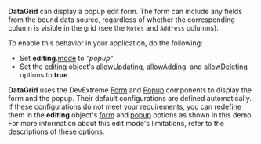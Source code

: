 **DataGrid** can display a popup edit form. The form can include any fields from the bound data source, regardless of whether the corresponding column is visible in the grid (see the `Notes` and `Address` columns).

To enable this behavior in your application, do the following:
- Set **editing**.[mode](/Documentation/ApiReference/UI_Widgets/dxDataGrid/Configuration/editing/#mode) to *"popup"*.
- Set the [editing](/Documentation/ApiReference/UI_Widgets/dxDataGrid/Configuration/editing/) object's [allowUpdating](/Documentation/ApiReference/UI_Widgets/dxDataGrid/Configuration/editing/#allowUpdating), [allowAdding](/Documentation/ApiReference/UI_Widgets/dxDataGrid/Configuration/editing/#allowAdding), and [allowDeleting](/Documentation/ApiReference/UI_Widgets/dxDataGrid/Configuration/editing/#allowDeleting) options to **true**.

**DataGrid** uses the DevExtreme [Form](/Documentation/ApiReference/UI_Widgets/dxForm/) and [Popup](/Documentation/ApiReference/UI_Widgets/dxPopup/) components to display the form and the popup. Their default configurations are defined automatically. If these configurations do not meet your requirements, you can redefine them in the **editing** object's [form](/Documentation/ApiReference/UI_Widgets/dxDataGrid/Configuration/editing/#form) and [popup](/Documentation/ApiReference/UI_Widgets/dxDataGrid/Configuration/editing/#popup) options as shown in this demo. For more information about this edit mode's limitations, refer to the descriptions of these options.
